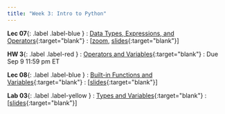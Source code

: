 ```yaml
---
title: "Week 3: Intro to Python"
---
```



**Lec 07**{: .label .label-blue }
: [Data Types, Expressions, and Operators](https://edstem.org/us/courses/60560/lessons/115934){:target="blank"}
  : [[zoom](https://morganstate.zoom.us/j/91916688161), [slides](https://drive.google.com/file/d/1TgSevbKrUaVHMLzRo_xPV5nrEXcIUztg/view?usp=sharing){:target="blank"}\]

**HW 3**{: .label .label-red }
: [Operators and Variables](https://edstem.org/us/courses/60560/lessons/115940){:target="blank"}
  : Due Sep 9 11:59 pm ET

**Lec 08**{: .label .label-blue }
: [Built-in Functions and Variables](https://edstem.org/us/courses/60560/lessons/115939){:target="blank"}
  : [[slides](https://drive.google.com/file/d/1bLJCFNI7PEdw9SAxTfBcGCVG4JqL4wnf/view?usp=sharing){:target="blank"}\]

**Lab 03**{: .label .label-yellow }
: [Types and Variables](https://edstem.org/us/courses/60560/lessons/115936){:target="blank"}
  : [[slides](https://drive.google.com/file/d/1CMDK5FQ28tyMc8c9aNtt50x0K9sDg746/view?usp=sharing){:target="blank"}\]
